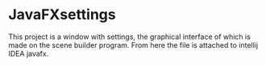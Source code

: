 # JavaFXsettings
This project is a window with settings, the graphical interface of which is made on the scene builder program. From here the file is attached to intellij IDEA javafx.

